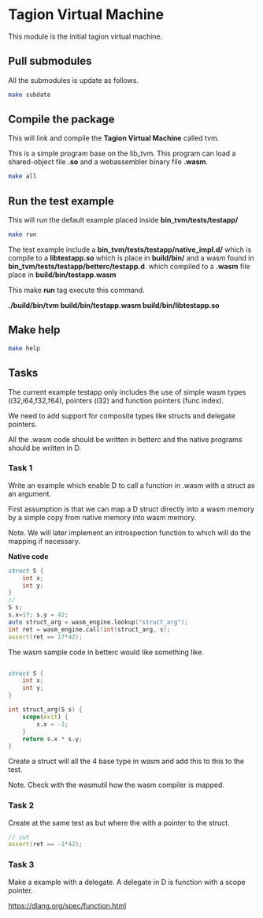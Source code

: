 # Tagion Virtual Machine

This module is the initial tagion virtual machine.

## Pull submodules

All the submodules is update as follows.

```bash
make subdate
```



## Compile the package

This will link and compile the **Tagion Virtual Machine** called tvm.

This is a simple program base on the lib_tvm. This program can load a shared-object file **.so** and a webassembler binary file **.wasm**. 

```bash
make all
```



## Run the test example

This will run the default example placed inside **bin_tvm/tests/testapp/**

```bash
make run
```

The test example include a **bin_tvm/tests/testapp/native_impl.d/** which is compile to a **libtestapp.so** which is place in **build/bin/** and a wasm found in **bin_tvm/tests/testapp/betterc/testapp.d**. which compiled to a **.wasm** file place in **build/bin/testapp.wasm**

This make **run** tag execute this command.

**./build/bin/tvm build/bin/testapp.wasm build/bin/libtestapp.so**

## Make help

```bash
make help
```



## Tasks

The current example testapp only includes the use of simple wasm types (i32,i64,f32,f64), pointers (i32) and function pointers (func index).

We need to add support for composite types like structs  and delegate pointers.

All the .wasm code should be written in betterc and the native programs should be written in D.

### Task 1

Write an example which enable D to call a function in .wasm with a struct as an argument.

First assumption is that we can map a D struct directly into a wasm memory by a simple copy from native memory into wasm memory.

Note. We will later implement an introspection function to which will do the mapping if necessary.

**Native code**

```D
struct S {
    int x;
    int y;
}
//
S s;
s.x=17; s.y = 42;
auto struct_arg = wasm_engine.lookup("struct_arg");
int ret = wasm_engine.call!int(struct_arg, s);
assert(ret == 17*42);
```

The wasm sample code in betterc would like something like.

```D

struct S {
    int x;
    int y;
}

int struct_arg(S s) {
    scope(exit) {
        s.x = -1;
    }
    return s.x * s.y;
}
```

Create a struct will all the 4 base type in wasm and add this to this to the test.

Note. Check with the wasmutil how the wasm compiler is mapped.



### Task 2

Create at the same test as but where the with a pointer to the struct.



```D
// cut
assert(ret == -1*42);
```



### Task 3

Make a example with a delegate. A delegate in D is function with a scope pointer.

https://dlang.org/spec/function.html

